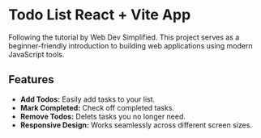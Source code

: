 # Todo List React + Vite App

Following the tutorial by Web Dev Simplified. This project serves as a beginner-friendly introduction to building web applications using modern JavaScript tools.

## Features

* **Add Todos:** Easily add tasks to your list.
* **Mark Completed:** Check off completed tasks.
* **Remove Todos:** Delets tasks you no longer need.
* **Responsive Design:** Works seamlessly across different screen sizes.

